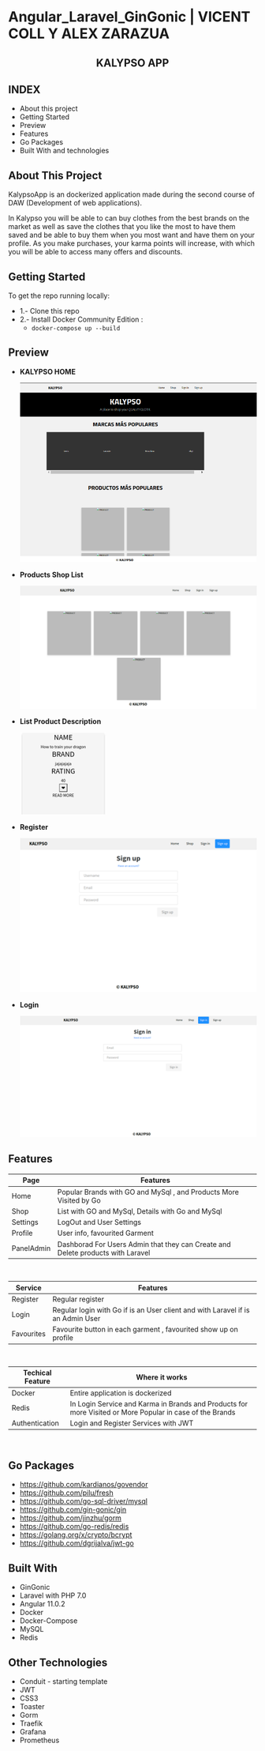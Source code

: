 # Angular_Laravel_GinGonic | VICENT COLL Y ALEX ZARAZUA

<p align="center">

  <h2 align="center"><strong>KALYPSO APP</strong></h2>

</p>

## INDEX

* About this project
* Getting Started
* Preview 
* Features
* Go Packages
* Built With and technologies

         
## About This Project

KalypsoApp is an dockerized application made during the second course of DAW (Development of web applications).

In Kalypso you will be able to can buy clothes from the best brands on the market as well as save the clothes that you like the most to have them saved and be able to buy them when you most want and have them on your profile.
As you make purchases, your karma points will increase, with which you will be able to access many offers and discounts.


## Getting Started

To get the repo running locally:

 * 1.- Clone this repo
 * 2.- Install Docker Community Edition : 
   * ` docker-compose up --build `


## Preview

  * **KALYPSO HOME**

      <img src="./frontend/src/img/homePreview.png">


  * **Products Shop List**

    <img src="./frontend/src/img/Preview_List.png">


  * **List Product Description**

      <img src="./frontend/src/img/preview2.png">

  * **Register**

     <img src="./frontend/src/img/Register_Preview.png">

  * **Login**

    <img src="./frontend/src/img/Login_Preview.png">



## Features

| Page | Features |
| - | - |
| Home | Popular Brands with GO and MySql , and Products More Visited by Go  |
| Shop | List with GO and MySql, Details with Go and MySql |
| Settings | LogOut and  User Settings |
| Profile | User info, favourited Garment |
| PanelAdmin | Dashborad For Users Admin that they can Create and Delete products with Laravel |

<br>

| Service | Features |
| - | - |
| Register | Regular register  |
| Login | Regular login with Go if is an User client and with Laravel if is an Admin User |
| Favourites | Favourite button in each garment , favourited show up on profile  |


<br>

| Techical Feature | Where it works |
| - | - |
| Docker | Entire application is dockerized |
| Redis | In Login Service and Karma in Brands and Products for more Visited or More Popular in case of the Brands |
| Authentication | Login and Register Services with JWT |

<br>



## Go Packages

* https://github.com/kardianos/govendor
* https://github.com/pilu/fresh
* https://github.com/go-sql-driver/mysql
* https://github.com/gin-gonic/gin
* https://github.com/jinzhu/gorm
* https://github.com/go-redis/redis
* https://golang.org/x/crypto/bcrypt
* https://github.com/dgrijalva/jwt-go

## Built With

 * GinGonic
 * Laravel with PHP 7.0
 * Angular 11.0.2
 * Docker
 * Docker-Compose
 * MySQL
 * Redis


## Other Technologies

 * Conduit - starting template
 * JWT
 * CSS3
 * Toaster
 * Gorm
 * Traefik
 * Grafana
 * Prometheus


